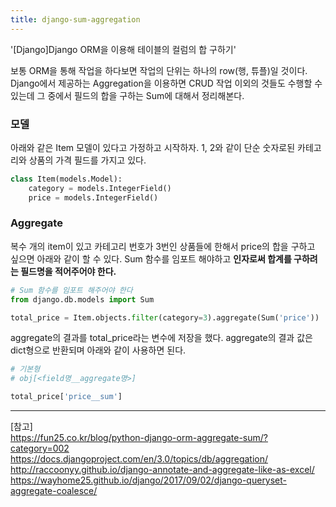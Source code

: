 ```yaml
---
title: django-sum-aggregation
---
```


'[Django]Django ORM을 이용해 테이블의 컬럼의 합 구하기'

보통 ORM을 통해 작업을 하다보면 작업의 단위는 하나의 row(행, 튜플)일 것이다. Django에서 제공하는 Aggregation을 이용하면 CRUD 작업 이외의 것들도 수행할 수 있는데 그 중에서 필드의 합을 구하는 Sum에 대해서 정리해본다.

### 모델

아래와 같은 Item 모델이 있다고 가정하고 시작하자. 1, 2와 같이 단순 숫자로된 카테고리와 상품의 가격 필드를 가지고 있다.

```python
class Item(models.Model):
    category = models.IntegerField()
    price = models.IntegerField()
```

### Aggregate

복수 개의 item이 있고 카테고리 번호가 3번인 상품들에 한해서 price의 합을 구하고 싶으면 아래와 같이 할 수 있다. Sum 함수를 임포트 해야하고 **인자로써 합계를 구하려는 필드명을 적어주어야 한다.**

```python
# Sum 함수를 임포트 해주어야 한다
from django.db.models import Sum

total_price = Item.objects.filter(category=3).aggregate(Sum('price'))
```

aggregate의 결과를 total_price라는 변수에 저장을 했다. aggregate의 결과 값은 dict형으로 반환되며 아래와 같이 사용하면 된다.

```python
# 기본형
# obj[<field명__aggregate명>]

total_price['price__sum']
```

---

[참고]  
https://fun25.co.kr/blog/python-django-orm-aggregate-sum/?category=002  
https://docs.djangoproject.com/en/3.0/topics/db/aggregation/  
http://raccoonyy.github.io/django-annotate-and-aggregate-like-as-excel/  
https://wayhome25.github.io/django/2017/09/02/django-queryset-aggregate-coalesce/
